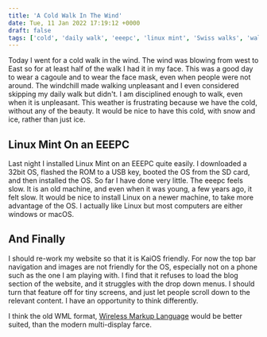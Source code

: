 ```yaml
---
title: 'A Cold Walk In The Wind'
date: Tue, 11 Jan 2022 17:19:12 +0000
draft: false
tags: ['cold', 'daily walk', 'eeepc', 'linux mint', 'Swiss walks', 'walking', 'wind']
---
```


Today I went for a cold walk in the wind. The wind was blowing from west to East so for at least half of the walk I had it in my face. This was a good day to wear a cagoule and to wear the face mask, even when people were not around. The windchill made walking unpleasant and I even considered skipping my daily walk but didn't. I am disciplined enough to walk, even when it is unpleasant. This weather is frustrating because we have the cold, without any of the beauty. It would be nice to have this cold, with snow and ice, rather than just ice.

Linux Mint On an EEEPC
----------------------

Last night I installed Linux Mint on an EEEPC quite easily. I downloaded a 32bit OS, flashed the ROM to a USB key, booted the OS from the SD card, and then installed the OS. So far I have done very little. The eeepc feels slow. It is an old machine, and even when it was young, a few years ago, it felt slow. It would be nice to install Linux on a newer machine, to take more advantage of the OS. I actually like Linux but most computers are either windows or macOS.

And Finally
-----------

I should re-work my website so that it is KaiOS friendly. For now the top bar navigation and images are not friendly for the OS, especially not on a phone such as the one I am playing with. I find that it refuses to load the blog section of the website, and it struggles with the drop down menus. I should turn that feature off for tiny screens, and just let people scroll down to the relevant content. I have an opportunity to think differently.

I think the old WML format, [Wireless Markup Language](https://en.wikipedia.org/wiki/Wireless_Markup_Language) would be better suited, than the modern multi-display farce.